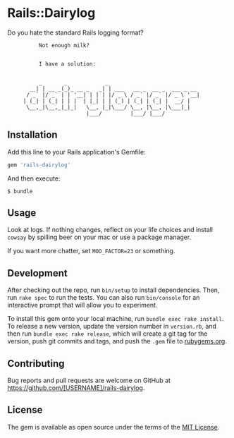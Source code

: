 # Rails::Dairylog

Do you hate the standard Rails logging format?


              Not enough milk?


              I have a solution:


              _       _            _
           __| | __ _(_)_ __ _   _| | ___   __ _  __ _  ___ _ __
          / _` |/ _` | | '__| | | | |/ _ \ / _` |/ _` |/ _ \ '__|
         | (_| | (_| | | |  | |_| | | (_) | (_| | (_| |  __/ |
          \__,_|\__,_|_|_|   \__, |_|\___/ \__, |\__, |\___|_|
                             |___/         |___/ |___/


## Installation

Add this line to your Rails application's Gemfile:

```ruby
gem 'rails-dairylog'
```

And then execute:

    $ bundle

## Usage

Look at logs. If nothing changes, reflect on your life choices and install `cowsay` by spilling beer on your mac or use a package manager.

If you want more chatter, set `MOO_FACTOR=23` or something.

## Development

After checking out the repo, run `bin/setup` to install dependencies. Then, run `rake spec` to run the tests. You can also run `bin/console` for an interactive prompt that will allow you to experiment.

To install this gem onto your local machine, run `bundle exec rake install`. To release a new version, update the version number in `version.rb`, and then run `bundle exec rake release`, which will create a git tag for the version, push git commits and tags, and push the `.gem` file to [rubygems.org](https://rubygems.org).

## Contributing

Bug reports and pull requests are welcome on GitHub at https://github.com/[USERNAME]/rails-dairylog.


## License

The gem is available as open source under the terms of the [MIT License](http://opensource.org/licenses/MIT).

